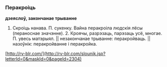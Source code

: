 ### Перакроіць
**дзеяслоў, закончанае трыванне**

1. Скроіць нанава. П. сукенку. Вайна перакроіла людскія лёсы (пераноснае значэнне). 2. Кроячы, разрэзаць, парэзаць усё, многае. П. увесь матэрыял. || незакончанае трыванне: перакройваць. || назоўнік: перакройванне і перакройка.

<a rel="author">[http://rv-blr.com/](http://rv-blr.com/slounik.jsp?letterId=0&maskId=0&pageId=2304)</a>
